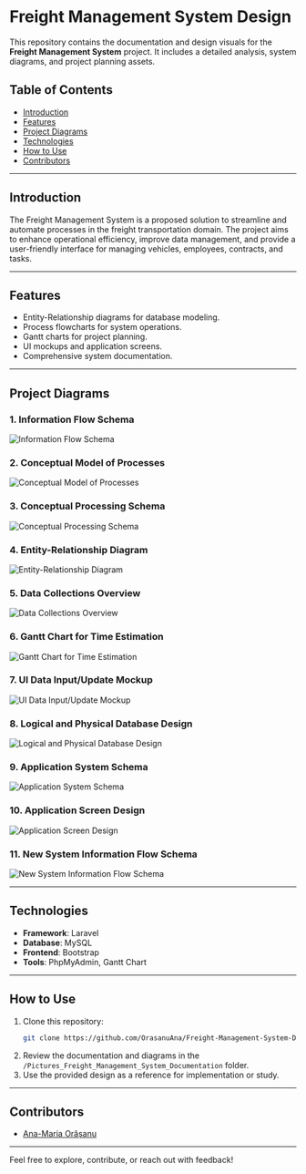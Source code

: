 # Freight Management System Design

This repository contains the documentation and design visuals for the **Freight Management System** project. It includes a detailed analysis, system diagrams, and project planning assets.

## Table of Contents
- [Introduction](#introduction)
- [Features](#features)
- [Project Diagrams](#project-diagrams)
- [Technologies](#technologies)
- [How to Use](#how-to-use)
- [Contributors](#contributors)

---

## Introduction

The Freight Management System is a proposed solution to streamline and automate processes in the freight transportation domain. The project aims to enhance operational efficiency, improve data management, and provide a user-friendly interface for managing vehicles, employees, contracts, and tasks.

---

## Features

- Entity-Relationship diagrams for database modeling.
- Process flowcharts for system operations.
- Gantt charts for project planning.
- UI mockups and application screens.
- Comprehensive system documentation.

---

## Project Diagrams

### 1. Information Flow Schema
![Information Flow Schema](https://github.com/OrasanuAna/Freight-Management-System-Design/blob/main/Pictures_Freight_Management_System_Documentation/1.%20Schema%20fluxului%20informa%C8%9Bional.jpg)

### 2. Conceptual Model of Processes
![Conceptual Model of Processes](https://github.com/OrasanuAna/Freight-Management-System-Design/blob/main/Pictures_Freight_Management_System_Documentation/2.%20Modelul%20conceptual%20al%20Prelucr%C4%83rilor.jpg)

### 3. Conceptual Processing Schema
![Conceptual Processing Schema](https://github.com/OrasanuAna/Freight-Management-System-Design/blob/main/Pictures_Freight_Management_System_Documentation/3.%20Schema%20prelucr%C4%83rilor%20conceptuale.jpg)

### 4. Entity-Relationship Diagram
![Entity-Relationship Diagram](https://github.com/OrasanuAna/Freight-Management-System-Design/blob/main/Pictures_Freight_Management_System_Documentation/4.%20Diagrama%20Entitate-Asociere.jpg)

### 5. Data Collections Overview
![Data Collections Overview](https://github.com/OrasanuAna/Freight-Management-System-Design/blob/main/Pictures_Freight_Management_System_Documentation/5.%20Prezentarea%20colec%C8%9Biilor%20de%20date.jpg)

### 6. Gantt Chart for Time Estimation
![Gantt Chart for Time Estimation](https://github.com/OrasanuAna/Freight-Management-System-Design/blob/main/Pictures_Freight_Management_System_Documentation/6.%20Graficul%20Gantt%20pentru%20estimarea%20de%20timp.jpg)

### 7. UI Data Input/Update Mockup
![UI Data Input/Update Mockup](https://github.com/OrasanuAna/Freight-Management-System-Design/blob/main/Pictures_Freight_Management_System_Documentation/7.%20Macheta%20videoformatelor%20pentru%20preluarea%20%C8%99i%20actualizarea%20datelor.jpg)

### 8. Logical and Physical Database Design
![Logical and Physical Database Design](https://github.com/OrasanuAna/Freight-Management-System-Design/blob/main/Pictures_Freight_Management_System_Documentation/8.%20Proiectarea%20logic%C4%83%20%C8%99i%20fizic%C4%83%20a%20bazei%20de%20date.jpg)

### 9. Application System Schema
![Application System Schema](https://github.com/OrasanuAna/Freight-Management-System-Design/blob/main/Pictures_Freight_Management_System_Documentation/9.%20Schema%20de%20sistem%20a%20aplicatiei.jpg)

### 10. Application Screen Design
![Application Screen Design](https://github.com/OrasanuAna/Freight-Management-System-Design/blob/main/Pictures_Freight_Management_System_Documentation/10.%20Proiectarea%20ecranului%20aplica%C8%9Biei.jpg)

### 11. New System Information Flow Schema
![New System Information Flow Schema](https://github.com/OrasanuAna/Freight-Management-System-Design/blob/main/Pictures_Freight_Management_System_Documentation/11.%20Schema%20fluxului%20informa%C8%9Bional%20a%20noului%20sistem.jpg)

---

## Technologies

- **Framework**: Laravel
- **Database**: MySQL
- **Frontend**: Bootstrap
- **Tools**: PhpMyAdmin, Gantt Chart

---

## How to Use

1. Clone this repository:
   ```bash
   git clone https://github.com/OrasanuAna/Freight-Management-System-Design.git
   ```
2. Review the documentation and diagrams in the `/Pictures_Freight_Management_System_Documentation` folder.
3. Use the provided design as a reference for implementation or study.

---

## Contributors

- [Ana-Maria Orășanu](https://github.com/OrasanuAna)

---

Feel free to explore, contribute, or reach out with feedback!

